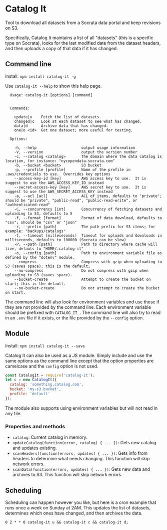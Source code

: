 # Catalog It

Tool to download all datasets from a Socrata data portal and keep revisions on S3.

Specifically, Catalog It maintains a list of all "datasets" (this is a specific type on Socrata), looks for the last modified date from the dataset headers, and then uploads a copy of that data if it has changed.

## Command line

Install: `npm install catalog-it -g`

Use `catalog-it --help` to show this help page.

```
  Usage: catalog-it [options] [command]


  Commands:

    update|u    Fetch the list of datasets.
    changed|c   Look at each dataset to see what has changed.
    data|d      Archive data that has changed.
    one|o <id>  Get one dataset; more useful for testing.

  Options:

    -h, --help                    output usage information
    -V, --version                 output the version number
    -c, --catalog <catalog>       The domain where the data catalog is location, for instance: "nycopendata.socrata.com"
    -b, --bucket <bucket>         S3 bucket
    -p, --profile [profile]       Name of the profile in .aws/credentials to use.  Overrides key options
    --access-key-id [key]         AWS access key to use.  It is suggest to use the AWS_ACCESS_KEY_ID instead
    --secret-access-key [key]     AWS secret key to use.  It is suggest to use the AWS_SECRET_ACCESS_KEY instead
    -a, --acl [acl]               ACL of items, defaults to "private"; should be "private", "public-read", "public-read-write", or "authenticated-read"
    -C, --concurrency [int]       Concurrency of fetching datasets and uploading to S3, defaults to 5
    -f, --format [format]         Format of data download, defaults to "csv"; should be "csv" or "json"
    -r, --prefix [path]           The path prefix for S3 items; for example: "backups/catalogs"
    -t, --timeout [milleseconds]  Timeout for uploads and downloads in milliseconds, defaults to 100000 (Socrata can be slow)
    -P, --path [path]             Path to directory where cache will live, defauls to "HOME/.catalog-it"
    -o, --config [path]           Path to environment variable file as defined by the "dotenv" module.
    --compress                    Compress with gzip when uploading to S3 (saves space); this is the default;
    --no-compress                 Do not compress with gzip when uploading to S3 (saves space).
    --bucket-create               Attempt to create the bucket on start; this is the default.
    --no-bucket-create            Do not attempt to create the bucket on start.
```

The command line will also look for environment variables and use those if they are not provided by the command line.  Each environment variable should be prefixed with `CATALOG_IT_`.  The command line will also try to read in an `.env` file if it exists, or the file provided by the `--config` option.

## Module

Install: `npm install catalog-it --save`

Catalog It can also be used as a JS module.  Simply include and use the same options as the command line except that the option properties are camelcase and the `config` option is not used.

```js
const CatalogIt = require('catalog-it');
let c = new CatalogIt({
  catalog: 'something.catalog.com',
  bucket: 'my-s3.bucket',
  profile: 'default'
});
```

The module also supports using environment variables but will not read in any file.

### Properties and methods

* `catalog`: Current catalog in memory.
* `updateCatalog(function(error, catalog) { ... })`: Gets new catalog and updates existing.
* `scanHeaders(function(errors, updates) { ... })`: Gets info from headers to determine what needs changing.  This function will skip network errors.
* `scanData(function(errors, updates) { ... })`: Gets new data and archives to S3.  This function will skip network errors.

## Scheduling

Scheduling can happen however you like, but here is a cron example that runs once a week on Sunday at 2AM.  This updates the list of datasets, determines which ones have changed, and then archives the data.

```
0 2 * * 0 catalog-it u && catalog-it c && catalog-it d;
```
